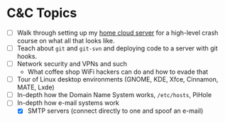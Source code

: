 # C&C Topics

* [ ] Walk through setting up my [home cloud server](/wiki/Self-Hosting) for a
      high-level crash course on what all that looks like.
* [ ] Teach about `git` and `git-svn` and deploying code to a server with git hooks.
* [ ] Network security and VPNs and such
  * What coffee shop WiFi hackers can do and how to evade that
* [ ] Tour of Linux desktop environments (GNOME, KDE, Xfce, Cinnamon, MATE, Lxde)
* [ ] In-depth how the Domain Name System works, `/etc/hosts`, PiHole
* [ ] In-depth how e-mail systems work
  * [x] SMTP servers (connect directly to one and spoof an e-mail)